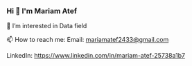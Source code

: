 ### Hi 👋 I'm Mariam Atef
👀 I’m interested in Data field

📫 How to reach me: 
Email: mariamatef2433@gmail.com

LinkedIn: https://www.linkedin.com/in/mariam-atef-25738a1b7
<!--
**Mariam-elkenany/Mariam-elkenany** is a ✨ _special_ ✨ repository because its `README.md` (this file) appears on your GitHub profile.

Here are some ideas to get you started:

- 🔭 I’m currently working on ...
- 🌱 I’m currently learning 
- 👯 I’m looking to collaborate on ...
- 🤔 I’m looking for help with ...
- 💬 Ask me about ...


- 😄 Pronouns: ...
- ⚡ Fun fact: ...
-->
